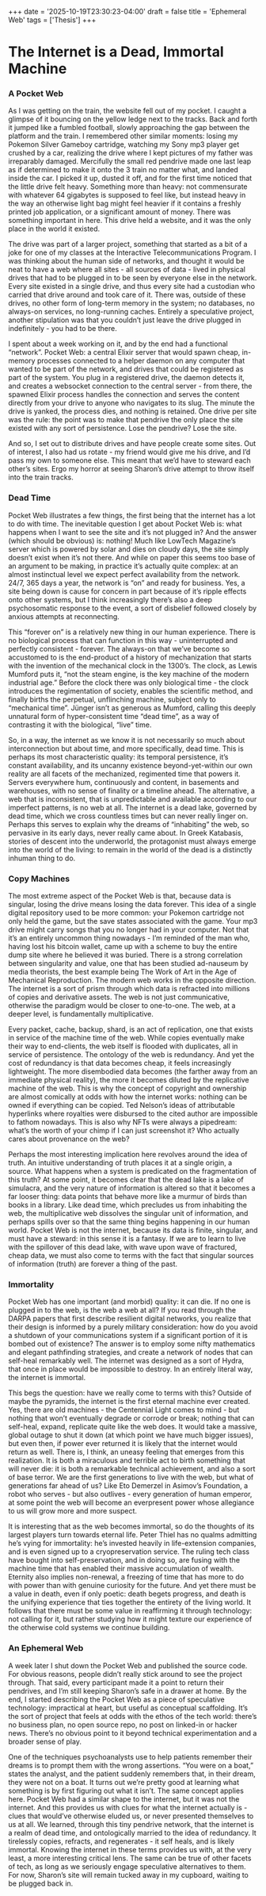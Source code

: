+++
date = '2025-10-19T23:30:23-04:00'
draft = false
title = 'Ephemeral Web'
tags = ['Thesis']
+++

# The Internet is a Dead, Immortal Machine

### A Pocket Web

As I was getting on the train, the website fell out of my pocket. I caught a glimpse of it bouncing on the yellow ledge next to the tracks. Back and forth it jumped like a fumbled football, slowly approaching the gap between the platform and the train. I remembered other similar moments: losing my Pokemon Silver Gameboy cartridge, watching my Sony mp3 player get crushed by a car, realizing the drive where I kept pictures of my father was irreparably damaged. Mercifully the small red pendrive made one last leap as if determined to make it onto the 3 train no matter what, and landed inside the car. I picked it up, dusted it off, and for the first time noticed that the little drive felt heavy. Something more than heavy: not commensurate with whatever 64 gigabytes is supposed to feel like, but instead heavy in the way an otherwise light bag might feel heavier if it contains a freshly printed job application, or a significant amount of money. There was something important in here. This drive held a website, and it was the only place in the world it existed.

The drive was part of a larger project, something that started as a bit of a joke for one of my classes at the Interactive Telecommunications Program. I was thinking about the human side of networks, and thought it would be neat to have a web where all sites - all sources of data - lived in physical drives that had to be plugged in to be seen by everyone else in the network. Every site existed in a single drive, and thus every site had a custodian who carried that drive around and took care of it. There was, outside of these drives, no other form of long-term memory in the system; no databases, no always-on services, no long-running caches. Entirely a speculative project, another stipulation was that you couldn’t just leave the drive plugged in indefinitely - you had to be there. 

I spent about a week working on it, and by the end had a functional “network”. Pocket Web: a central Elixir server that would spawn cheap, in-memory processes connected to a helper daemon on any computer that wanted to be part of the network, and drives that could be registered as part of the system. You plug in a registered drive, the daemon detects it, and creates a websocket connection to the central server - from there, the spawned Elixir process handles the connection and serves the content directly from your drive to anyone who navigates to its slug. The minute the drive is yanked, the process dies, and nothing is retained. One drive per site was the rule: the point was to make that pendrive the only place the site existed with any sort of persistence. Lose the pendrive? Lose the site. 

And so, I set out to distribute drives and have people create some sites. Out of interest, I also had us rotate - my friend would give me his drive, and I’d pass my own to someone else. This meant that we’d have to steward each other’s sites. Ergo my horror at seeing Sharon’s drive attempt to throw itself into the train tracks. 

### Dead Time

Pocket Web illustrates a few things, the first being that the internet has a lot to do with time. The inevitable question I get about Pocket Web is: what happens when I want to see the site and it’s not plugged in? And the answer (which should be obvious) is: nothing! Much like LowTech Magazine’s server which is powered by solar and dies on cloudy days, the site simply doesn’t exist when it’s not there. And while on paper this seems too base of an argument to be making, in practice it’s actually quite complex: at an almost instinctual level we expect perfect availability from the network. 24/7, 365 days a year, the network is “on” and ready for business. Yes, a site being down is cause for concern in part because of it’s ripple effects onto other systems, but I think increasingly there’s also a deep psychosomatic response to the event, a sort of disbelief followed closely by anxious attempts at reconnecting. 

This “forever on” is a relatively new thing in our human experience. There is no biological process that can function in this way - uninterrupted and perfectly consistent - forever. The always-on that we’ve become so accustomed to is the end-product of a history of mechanization that starts with the invention of the mechanical clock in the 1300’s. The clock, as Lewis Mumford puts it, “not the steam engine, is the key machine of the modern industrial age.” Before the clock there was only biological time - the clock introduces the regimentation of society, enables the scientific method, and finally births the perpetual, unflinching machine, subject only to “mechanical time”. Jünger isn’t as generous as Mumford, calling this deeply unnatural form of hyper-consistent time “dead time”, as a way of contrasting it with the biological, “live” time. 

So, in a way, the internet as we know it is not necessarily so much about interconnection but about time, and more specifically, dead time. This is perhaps its most characteristic quality: its temporal persistence, it’s constant availability, and its uncanny existence beyond-yet-within our own reality are all facets of the mechanized, regimented time that powers it. Servers everywhere hum, continuously and content, in basements and warehouses, with no sense of finality or a timeline ahead. The alternative, a web that is inconsistent, that is unpredictable and available according to our imperfect patterns, is no web at all. The internet is a dead lake, governed by dead time, which we cross countless times but can never really linger on. Perhaps this serves to explain why the dreams of “inhabiting” the web, so pervasive in its early days, never really came about. In Greek Katabasis, stories of descent into the underworld, the protagonist must always emerge into the world of the living: to remain in the world of the dead is a distinctly inhuman thing to do. 

### Copy Machines

The most extreme aspect of the Pocket Web is that, because data is singular, losing the drive means losing the data forever. This idea of a single digital repository used to be more common: your Pokemon cartridge not only held the game, but the save states associated with the game. Your mp3 drive might carry songs that you no longer had in your computer. Not that it’s an entirely uncommon thing nowadays - I’m reminded of the man who, having lost his bitcoin wallet, came up with a scheme to buy the entire dump site where he believed it was buried. There is a strong correlation between singularity and value, one that has been studied ad-nauseum by media theorists, the best example being The Work of Art in the Age of Mechanical Reproduction. The modern web works in the opposite direction. The internet is a sort of prism through which data is refracted into millions of copies and derivative assets. The web is not just communicative, otherwise the paradigm would be closer to one-to-one. The web, at a deeper level, is fundamentally multiplicative.

Every packet, cache, backup, shard, is an act of replication, one that exists in service of the machine time of the web. While copies eventually make their way to end-clients, the web itself is flooded with duplicates, all in service of persistence. The ontology of the web is redundancy. And yet the cost of redundancy is that data becomes cheap, it feels increasingly lightweight. The more disembodied data becomes (the farther away from an immediate physical reality), the more it becomes diluted by the replicative machine of the web. This is why the concept of copyright and ownership are almost comically at odds with how the internet works: nothing can be owned if everything can be copied. Ted Nelson’s ideas of attributable hyperlinks where royalties were disbursed to the cited author are impossible to fathom nowadays. This is also why NFTs were always a pipedream: what’s the worth of your chimp if I can just screenshot it? Who actually cares about provenance on the web?

Perhaps the most interesting implication here revolves around the idea of truth. An intuitive understanding of truth places it at a single origin, a source. What happens when a system is predicated on the fragmentation of this truth? At some point, it becomes clear that the dead lake is a lake of simulacra, and the very nature of information is altered so that it becomes a far looser thing: data points that behave more like a murmur of birds than books in a library. Like dead time, which precludes us from inhabiting the web, the multiplicative web dissolves the singular unit of information, and perhaps spills over so that the same thing begins happening in our human world. Pocket Web is not the internet, because its data is finite, singular, and must have a steward: in this sense it is a fantasy. If we are to learn to live with the spillover of this dead lake, with wave upon wave of fractured, cheap data, we must also come to terms with the fact that singular sources of information (truth) are forever a thing of the past.

### Immortality

Pocket Web has one important (and morbid) quality: it can die. If no one is plugged in to the web, is the web a web at all? If you read through the DARPA papers that first describe resilient digital networks, you realize that their design is informed by a purely military consideration: how do you avoid a shutdown of your communications system if a significant portion of it is bombed out of existence? The answer is to employ some nifty mathematics and elegant pathfinding strategies, and create a network of nodes that can self-heal remarkably well. The internet was designed as a sort of Hydra, that once in place would be impossible to destroy. In an entirely literal way, the internet is immortal.

This begs the question: have we really come to terms with this? Outside of maybe the pyramids, the internet is the first eternal machine ever created. Yes, there are old machines - the Centennial Light comes to mind - but nothing that won’t eventually degrade or corrode or break; nothing that can self-heal, expand, replicate quite like the web does. It would take a massive, global outage to shut it down (at which point we have much bigger issues), but even then, if power ever returned it is likely that the internet would return as well. There is, I think, an uneasy feeling that emerges from this realization. It is both a miraculous and terrible act to birth something that will never die: it is both a remarkable technical achievement, and also a sort of base terror. We are the first generations to live with the web, but what of generations far ahead of us? Like Eto Demerzel in Asimov’s Foundation, a robot who serves - but also outlives - every generation of human emperor, at some point the web will become an everpresent power whose allegiance to us will grow more and more suspect. 

It is interesting that as the web becomes immortal, so do the thoughts of its largest players turn towards eternal life. Peter Thiel has no qualms admitting he’s vying for immortality: he’s invested heavily in life-extension companies, and is even signed up to a cryopreservation service. The ruling tech class have bought into self-preservation, and in doing so, are fusing with the machine time that has enabled their massive accumulation of wealth. Eternity also implies non-renewal, a freezing of time that has more to do with power than with genuine curiosity for the future. And yet there must be a value in death, even if only poetic: death begets progress, and death is the unifying experience that ties together the entirety of the living world. It follows that there must be some value in reaffirming it through technology: not calling for it, but rather studying how it might texture our experience of the otherwise cold systems we continue building.  

### An Ephemeral Web

A week later I shut down the Pocket Web and published the source code. For obvious reasons, people didn’t really stick around to see the project through. That said, every participant made it a point to return their pendrives, and I’m still keeping Sharon’s safe in a drawer at home. By the end, I started describing the Pocket Web as a piece of speculative technology: impractical at heart, but useful as conceptual scaffolding. It’s the sort of project that feels at odds with the ethos of the tech world: there’s no business plan, no open source repo, no post on linked-in or hacker news. There’s no obvious point to it beyond technical experimentation and a broader sense of play.

One of the techniques psychoanalysts use to help patients remember their dreams is to prompt them with the wrong assertions. “You were on a boat,” states the analyst, and the patient suddenly remembers that, in their dream, they were not on a boat. It turns out we’re pretty good at learning what something is by first figuring out what it isn’t. The same concept applies here. Pocket Web had a similar shape to the internet, but it was not the internet. And this provides us with clues for what the internet actually is - clues that would’ve otherwise eluded us, or never presented themselves to us at all. We learned, through this tiny pendrive network, that the internet is a realm of dead time, and ontologically married to the idea of redundancy. It tirelessly copies, refracts, and regenerates - it self heals, and is likely immortal. Knowing the internet in these terms provides us with, at the very least, a more interesting critical lens. The same can be true of other facets of tech, as long as we seriously engage speculative alternatives to them. For now, Sharon’s site will remain tucked away in my cupboard, waiting to be plugged back in.
